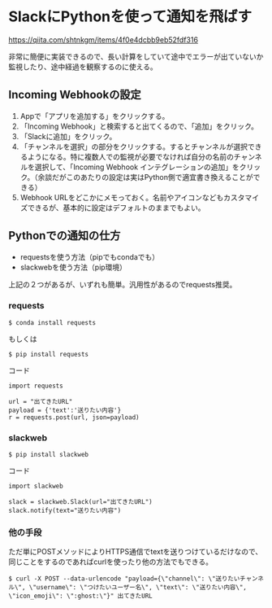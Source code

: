 # SlackにPythonを使って通知を飛ばす

https://qiita.com/shtnkgm/items/4f0e4dcbb9eb52fdf316

非常に簡便に実装できるので、長い計算をしていて途中でエラーが出ていないか監視したり、途中経過を観察するのに使える。

## Incoming Webhookの設定

1. Appで「アプリを追加する」をクリックする。
2. 「Incoming Webhook」と検索すると出てくるので、「追加」をクリック。
3. 「Slackに追加」をクリック。
4. 「チャンネルを選択」の部分をクリックする。するとチャンネルが選択できるようになる。特に複数人での監視が必要でなければ自分の名前のチャンネルを選択して、「Incoming Webhook インテグレーションの追加」をクリック。（余談だがこのあたりの設定は実はPython側で適宜書き換えることができる）
5. Webhook URLをどこかにメモっておく。名前やアイコンなどもカスタマイズできるが、基本的に設定はデフォルトのままでもよい。

## Pythonでの通知の仕方

- requestsを使う方法（pipでもcondaでも）
- slackwebを使う方法（pip環境）

上記の２つがあるが、いずれも簡単。汎用性があるのでrequests推奨。

### requests

```
$ conda install requests
```

もしくは

```
$ pip install requests
```

コード

```
import requests

url = "出てきたURL"
payload = {'text':'送りたい内容'}
r = requests.post(url, json=payload)
```

### slackweb

```
$ pip install slackweb
```

コード

```
import slackweb

slack = slackweb.Slack(url="出てきたURL")
slack.notify(text="送りたい内容")
```

### 他の手段

ただ単にPOSTメソッドによりHTTPS通信でtextを送りつけているだけなので、同じことをするのであればcurlを使ったり他の方法でもできる。

```
$ curl -X POST --data-urlencode "payload={\"channel\": \"送りたいチャンネル\", \"username\": \"つけたいユーザー名\", \"text\": \"送りたい内容\", \"icon_emoji\": \":ghost:\"}" 出てきたURL
```